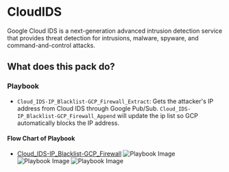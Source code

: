 # CloudIDS
Google Cloud IDS is a next-generation advanced intrusion detection service that provides threat detection for intrusions, malware, spyware, and command-and-control attacks.

## What does this pack do?

### Playbook
* `Cloud_IDS-IP_Blacklist-GCP_Firewall_Extract`: Gets the attacker's IP address from Cloud IDS through Google Pub/Sub. 
  `Cloud_IDS-IP_Blacklist-GCP_Firewall_Append` will update the ip list so GCP automatically blocks the IP address.
  
#### Flow Chart of Playbook 
* [Cloud_IDS-IP_Blacklist-GCP_Firewall](https://github.com/cvescan/cvescan/blob/423e13b69b375288d3ec2183bfbd4d2ee6fe018c/Packs/CloudIDS/Playbooks/Cloud_IDS-IP_Blacklist-GCP_Firewall_README.md)
![Playbook Image](https://github.com/cvescan/cvescan/raw/423e13b69b375288d3ec2183bfbd4d2ee6fe018c/Packs/CloudIDS/doc_files/Cloud_IDS-IP_Blacklist-GCP_Firewall_Combine.png)
![Playbook Image](https://github.com/cvescan/cvescan/raw/423e13b69b375288d3ec2183bfbd4d2ee6fe018c/Packs/CloudIDS/doc_files/Cloud_IDS-IP_Blacklist-GCP_Firewall_Extract.png)
![Playbook Image](https://github.com/cvescan/cvescan/raw/423e13b69b375288d3ec2183bfbd4d2ee6fe018c/Packs/CloudIDS/doc_files/Cloud_IDS-IP_Blacklist-GCP_Firewall_Append.png)


